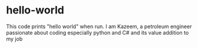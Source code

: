 # hello-world
This code prints "hello world" when run.
I am Kazeem, a petroleum engineer passionate about coding especially python and C# and its value addition to my job
